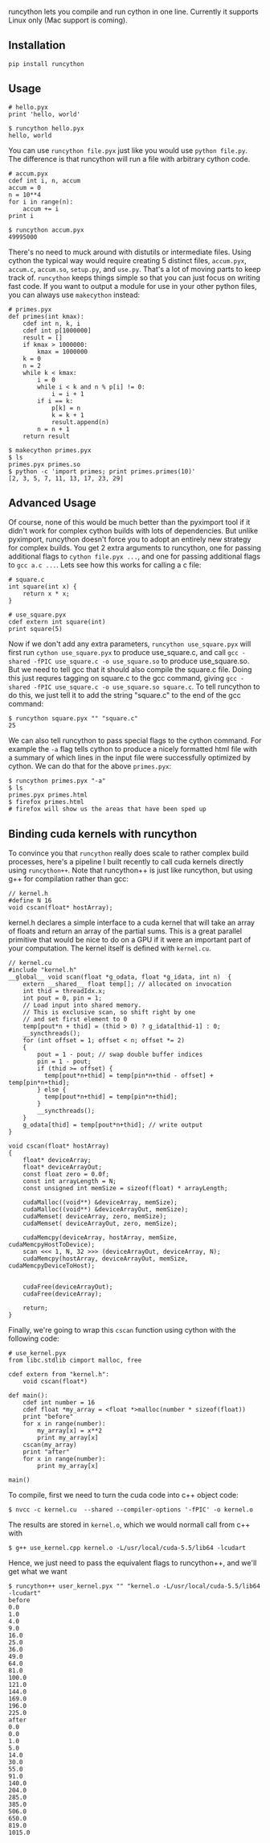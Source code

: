 runcython lets you compile and run cython in one line. Currently it supports Linux only (Mac support is coming).

<h2>Installation</h2>

    pip install runcython
    
<h2>Usage</h2>

    # hello.pyx
    print 'hello, world'
  
    $ runcython hello.pyx
    hello, world
    
  You can use `runcython file.pyx` just like you would use `python file.py`. The difference is that runcython will run a file with arbitrary cython code.
  
    # accum.pyx
    cdef int i, n, accum
    accum = 0
    n = 10**4
    for i in range(n):
        accum += i
    print i
  
    $ runcython accum.pyx
    49995000
    
  There's no need to muck around with distutils or intermediate files. Using cython the typical way would require creating 5 distinct files, `accum.pyx`, `accum.c`, `accum.so`, `setup.py`, and `use.py`. That's a lot of moving parts to keep track of. `runcython` keeps things simple so that you can just focus on writing fast code. If you want to output a module for use in your other python files, you can always use `makecython` instead:
  
    # primes.pyx
    def primes(int kmax):
        cdef int n, k, i
        cdef int p[1000000]
        result = []
        if kmax > 1000000:
            kmax = 1000000
        k = 0
        n = 2
        while k < kmax:
            i = 0
            while i < k and n % p[i] != 0:
                i = i + 1
            if i == k:
                p[k] = n
                k = k + 1
                result.append(n)
            n = n + 1
        return result
    
    $ makecython primes.pyx
    $ ls
    primes.pyx primes.so
    $ python -c 'import primes; print primes.primes(10)'
    [2, 3, 5, 7, 11, 13, 17, 23, 29]
    
<h2> Advanced Usage </h2>

  Of course, none of this would be much better than the pyximport tool if it didn't work for complex cython builds with lots of dependencies. But unlike pyximport, runcython doesn't force you to adopt an entirely new strategy for complex builds. You get 2 extra arguments to runcython, one for passing additional flags to `cython file.pyx ...`, and one for passing additional flags to `gcc a.c ...`. Lets see how this works for calling a c file:
  
    # square.c
    int square(int x) {
        return x * x;
    }
  
    # use_square.pyx
    cdef extern int square(int)
    print square(5)
  
  Now if we don't add any extra parameters, `runcython use_square.pyx` will first run `cython use_square.pyx` to produce use_square.c, and call `gcc -shared -fPIC use_square.c -o use_square.so` to produce use_square.so. But we need to tell gcc that it should also compile the square.c file. Doing this just requres tagging on square.c to the gcc command, giving `gcc -shared -fPIC use_square.c -o use_square.so square.c`. To tell runcython to do this, we just tell it to add the string "square.c" to the end of the gcc command:
  
    $ runcython square.pyx "" "square.c"
    25
  
  We can also tell runcython to pass special flags to the cython command. For example the `-a` flag tells cython to produce a nicely formatted html file with a summary of which lines in the input file were successfully optimized by cython. We can do that for the above `primes.pyx`:
  
    $ runcython primes.pyx "-a"
    $ ls
    primes.pyx primes.html
    $ firefox primes.html
    # firefox will show us the areas that have been sped up

<h2> Binding cuda kernels with runcython </h2>

  To convince you that `runcython` really does scale to rather complex build processes, here's a pipeline I built recently to call cuda kernels directly using `runcython++`. Note that runcython++ is just like runcython, but using g++ for compilation rather than gcc:
  
    // kernel.h
    #define N 16
    void cscan(float* hostArray);
    
  kernel.h declares a simple interface to a cuda kernel that will take an array of floats and return an array of the partial sums. This is a great parallel primitive that would be nice to do on a GPU if it were an important part of your computation. The kernel itself is defined with `kernel.cu`.
  
    // kernel.cu
    #include "kernel.h"
    __global__ void scan(float *g_odata, float *g_idata, int n)  {
        extern __shared__ float temp[]; // allocated on invocation  
        int thid = threadIdx.x;
        int pout = 0, pin = 1;
        // Load input into shared memory.  
        // This is exclusive scan, so shift right by one  
        // and set first element to 0  
        temp[pout*n + thid] = (thid > 0) ? g_idata[thid-1] : 0;
        __syncthreads();
        for (int offset = 1; offset < n; offset *= 2)
        {
            pout = 1 - pout; // swap double buffer indices
            pin = 1 - pout;
            if (thid >= offset) {
              temp[pout*n+thid] = temp[pin*n+thid - offset] + temp[pin*n+thid];
            } else {
              temp[pout*n+thid] = temp[pin*n+thid];
            }
            __syncthreads();
        }
        g_odata[thid] = temp[pout*n+thid]; // write output
    }
    
    void cscan(float* hostArray)
    {
        float* deviceArray;
        float* deviceArrayOut;
        const float zero = 0.0f;
        const int arrayLength = N;
        const unsigned int memSize = sizeof(float) * arrayLength;
    
        cudaMalloc((void**) &deviceArray, memSize);
        cudaMalloc((void**) &deviceArrayOut, memSize);
        cudaMemset( deviceArray, zero, memSize);
        cudaMemset( deviceArrayOut, zero, memSize);
    
        cudaMemcpy(deviceArray, hostArray, memSize, cudaMemcpyHostToDevice);
        scan <<< 1, N, 32 >>> (deviceArrayOut, deviceArray, N);
        cudaMemcpy(hostArray, deviceArrayOut, memSize, cudaMemcpyDeviceToHost);
    
    
        cudaFree(deviceArrayOut);
        cudaFree(deviceArray);
    
        return;
    }

  Finally, we're going to wrap this `cscan` function using cython with the following code:
  
    # use_kernel.pyx
    from libc.stdlib cimport malloc, free

    cdef extern from "kernel.h":
        void cscan(float*)
    
    def main():
        cdef int number = 16
        cdef float *my_array = <float *>malloc(number * sizeof(float))
        print "before"
        for x in range(number):
            my_array[x] = x**2
            print my_array[x]
        cscan(my_array)
        print "after"
        for x in range(number):
            print my_array[x]
    
    main()

  To compile, first we need to turn the cuda code into c++ object code:
  
    $ nvcc -c kernel.cu  --shared --compiler-options '-fPIC' -o kernel.o
    
  The results are stored in `kernel.o`, which we would normall call from c++ with
  
    $ g++ use_kernel.cpp kernel.o -L/usr/local/cuda-5.5/lib64 -lcudart
    
  Hence, we just need to pass the equivalent flags to runcython++, and we'll get what we want
  
    $ runcython++ user_kernel.pyx "" "kernel.o -L/usr/local/cuda-5.5/lib64 -lcudart"
    before
    0.0
    1.0
    4.0
    9.0
    16.0
    25.0
    36.0
    49.0
    64.0
    81.0
    100.0
    121.0
    144.0
    169.0
    196.0
    225.0
    after
    0.0
    0.0
    1.0
    5.0
    14.0
    30.0
    55.0
    91.0
    140.0
    204.0
    285.0
    385.0
    506.0
    650.0
    819.0
    1015.0
